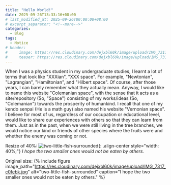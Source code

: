 ```yaml
---
title: "Hello World!"
date: 2025-09-26T13:33:16+08:00
# last_modified_at: 2025-09-26T00:00:00+08:00
# excerpt_separator: "<!--more-->"
categories:
  - Blog
tags:
  - Notice
# header:
#     image: https://res.cloudinary.com/dejxbl60k/image/upload/IMG_7317_c0febk.jpg
#     teaser: https://res.cloudinary.com/dejxbl60k/image/upload/IMG_7317_c0febk.jpg
---
```



When I was a physics student in my undergraduate studies, I learnt a lot of terms that look like "XXXian", "XXX space". For example, "Newtonian", "Lagrangian", "Hamiltonian", and "Hilbert space". Of course, after those years, I can barely remember what they actually mean. Anyway, I would like to name this website "Colemanian space", with the sense that it acts as a site/repository (So, "Space") consisting of my works/ideas (So, "Colemanian") towards the prosperity of humankind.
I recall that one of my kendo senpai (He is a math guy) also named his website "Vernonian space". I believe for most of us, regardless of our occupation or educational level, would like to share our experiences with others so that they can learn from them.
Just as in the past, when we were still living in the tree branches, we would notice our kind or friends of other species where the fruits were and whether the enemy was coming or not.

<!-- ![two-little-fish-surrounded](https://res.cloudinary.com/dejxbl60k/image/upload/IMG_7317_c0febk.jpg)
*I hope the two smaller ones would not be eaten by others.* -->

Resize of 40%:
![two-little-fish-surrounded](https://res.cloudinary.com/dejxbl60k/image/upload/IMG_7317_c0febk.jpg "Fish!"){: .align-center style="width: 40%;"}
*I hope the two smaller ones would not be eaten by others.*

Original size:
{% include figure
   image_path="https://res.cloudinary.com/dejxbl60k/image/upload/IMG_7317_c0febk.jpg"
   alt="two-little-fish-surrounded"
   caption="I hope the two smaller ones would not be eaten by others."
%}

